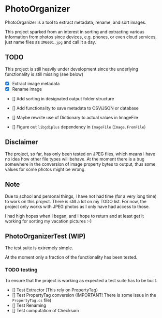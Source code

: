 # PhotoOrganizer

PhotoOrganizer is a tool to extract metadata, rename, and sort images.

This project sparked from an interest in sorting and extracting various information from photos since devices, e.g. phones, or even cloud services, just name files as `IMG001.jpg` and call it a day.

## TODO

This project is still heavily under development since the underlying functionality is still missing (see below)

- [x] Extract image metadata
- [x] Rename image
- [] Add sorting in designated output folder structure
- [] Add functionality to save metadata to CSV/JSON or database

- [] Maybe rewrite use of Dictionary to actual values in ImageFile

- [] Figure out `libgdiplus` dependency in `ImageFile` (`Image.FromFile`)


## Disclaimer

The project, so far, has only been tested on JPEG files, which means I have no idea how other file types will behave.
At the moment there is a bug somewhere in the conversion of image property bytes to output, thus some values for some photos might be wrong.

## Note

Due to school and personal things, I have not had time (for a very long time) to work on this project.
There is still a lot on my TODO list.
For now, the project only works with JPEG photos as I only have had access to those.

I had high hopes when I began, and I hope to return and at least get it working for sorting my vacation pictures :-)

## PhotoOrganizerTest (WIP)

The test suite is extremely simple.

At the moment only a fraction of the functionality has been tested.

### TODO testing

To ensure that the project is working as expected a test suite has to be built.

- [] Test Extractor (This rely on PropertyTag)
- [] Test PropertyTag conversion (IMPORTANT! There is some issue in the `PropertyTag.cs` file)
- [] Test Renaming
- [] Test computation of Checksum
